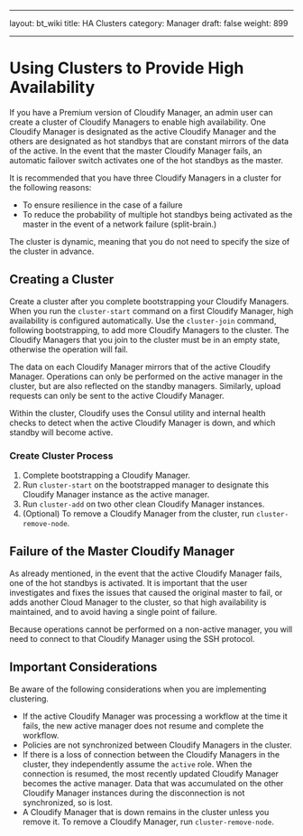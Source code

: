 ---layout: bt_wikititle: HA Clusterscategory: Managerdraft: falseweight: 899---# Using Clusters to Provide High AvailabilityIf you have a Premium version of Cloudify Manager, an admin user can create a cluster of Cloudify Managers to enable high availability. One Cloudify Manager is designated as the active Cloudify Manager and the others are designated as hot standbys that are constant mirrors of the data of the active. In the event that the master Cloudify Manager fails, an automatic failover switch activates one of the hot standbys as the master. It is recommended that you have three Cloudify Managers in a cluster for the following reasons:* To ensure resilience in the case of a failure* To reduce the probability of multiple hot standbys being activated as the master in the event of a network failure (split-brain.) The cluster is dynamic, meaning that you do not need to specify the size of the cluster in advance. ## Creating a ClusterCreate a cluster after you complete bootstrapping your Cloudify Managers. When you run the `cluster-start` command on a first Cloudify Manager, high availability is configured automatically. Use the `cluster-join` command, following bootstrapping, to add more Cloudify Managers to the cluster. The Cloudify Managers that you join to the cluster must be in an empty state, otherwise the operation will fail. The data on each Cloudify Manager mirrors that of the active Cloudify Manager. Operations can only be performed on the active manager in the cluster, but are also reflected on the standby managers. Similarly, upload requests can only be sent to the active Cloudify Manager.Within the cluster, Cloudify uses the Consul utility and internal health checks to detect when the active Cloudify Manager is down, and which standby will become active.### Create Cluster Process1. Complete bootstrapping a Cloudify Manager.2. Run `cluster-start` on the bootstrapped manager to designate this Cloudify Manager instance as the active manager.3. Run `cluster-add` on two other clean Cloudify Manager instances.4. (Optional) To remove a Cloudify Manager from the cluster, run `cluster-remove-node`.## Failure of the Master Cloudify ManagerAs already mentioned, in the event that the active Cloudify Manager fails, one of the hot standbys is activated. It is important that the user investigates and fixes the issues that caused the original master to fail, or adds another Cloud Manager to the cluster, so that high availability is maintained, and to avoid having a single point of failure.Because operations cannot be performed on a non-active manager, you will need to connect to that Cloudify Manager using the SSH protocol.## Important ConsiderationsBe aware of the following considerations when you are implementing clustering.* If the active Cloudify Manager was processing a workflow at the time it fails, the new active manager does not resume and complete the workflow.* Policies are not synchronized between Cloudify Managers in the cluster.* If there is a loss of connection between the Cloudify Managers in the cluster, they independently assume the `active` role. When the connection is resumed, the most recently updated Cloudify Manager becomes the active manager. Data that was accumulated on the other Cloudify Manager instances during the disconnection is not synchronized, so is lost. * A Cloudify Manager that is down remains in the cluster unless you remove it. To remove a Cloudify Manager, run `cluster-remove-node`.